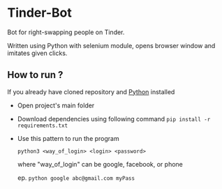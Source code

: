 # Tinder-Bot
Bot for right-swapping people on Tinder.

Written using Python with selenium module, opens browser window and imitates given clicks.

## How to run ?
If you already have cloned repository and [Python](https://www.python.org/downloads/) installed<br>
- Open project's main folder<br>
- Download dependencies using following command `pip install -r requirements.txt`
- Use this pattern to run the program
    ```
    python3 <way_of_login> <login> <password>
    ```
    where "way_of_login" can be google, facebook, or phone

    ep. `python google abc@gmail.com myPass`